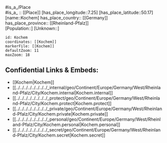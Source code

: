 ﻿---
location: [50.17,7.25] 
mapzoom: [7,12] 
mapmarker: city 
type: City
tags:
- geo/City


SpocWebEntityId: 31527
isDeleted: false
confidential: public

---
#is_a_/Place  
#is_a_ :: [[Place]] 
[has_place_longitude::7.25] 
[has_place_latitude::50.17] 
[name::Kochem] 
has_place_country:: [[Germany]]  
has_place_province:: [[Rheinland-Pfalz]]  
[Population::] 
[Unknown::] 


```leaflet
id: Kochem
coordinates: [[Kochem]] 
markerFile: [[Kochem]] 
defaultZoom: 11 
maxZoom: 18
```


## Confidential Links & Embeds: 
- [[Kochem|Kochem]]  
- [[../../../../../../../../_internal/geo/Continent/Europe/Germany/West/Rheinland-Pfalz/City/Kochem.internal|Kochem.internal]] 
- [[../../../../../../../../_protect/geo/Continent/Europe/Germany/West/Rheinland-Pfalz/City/Kochem.protect|Kochem.protect]] 
- [[../../../../../../../../_private/geo/Continent/Europe/Germany/West/Rheinland-Pfalz/City/Kochem.private|Kochem.private]] 
- [[../../../../../../../../_personal/geo/Continent/Europe/Germany/West/Rheinland-Pfalz/City/Kochem.personal|Kochem.personal]] 
- [[../../../../../../../../_secret/geo/Continent/Europe/Germany/West/Rheinland-Pfalz/City/Kochem.secret|Kochem.secret]] 
